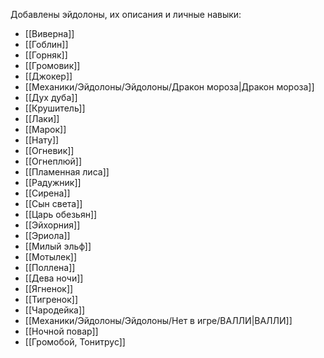Добавлены эйдолоны, их описания и личные навыки:
- [[Виверна]]
- [[Гоблин]]
- [[Горняк]]
- [[Громовик]]
- [[Джокер]]
- [[Механики/Эйдолоны/Эйдолоны/Дракон мороза|Дракон мороза]]
- [[Дух дуба]]
- [[Крушитель]]
- [[Лаки]]
- [[Марок]]
- [[Нату]]
- [[Огневик]]
- [[Огнеплюй]]
- [[Пламенная лиса]]
- [[Радужник]]
- [[Сирена]]
- [[Сын света]]
- [[Царь обезьян]]
- [[Эйхорния]]
- [[Эриола]]
- [[Милый эльф]]
- [[Мотылек]]
- [[Поллена]]
- [[Дева ночи]]
- [[Ягненок]]
- [[Тигренок]]
- [[Чародейка]]
- [[Механики/Эйдолоны/Эйдолоны/Нет в игре/ВАЛЛИ|ВАЛЛИ]]
- [[Ночной повар]]
- [[Громобой, Тонитрус]]

